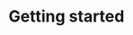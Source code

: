 ---
layout: default
title: Getting started
has_children: true
nav_order: 2
permalink: /getting-started/
---